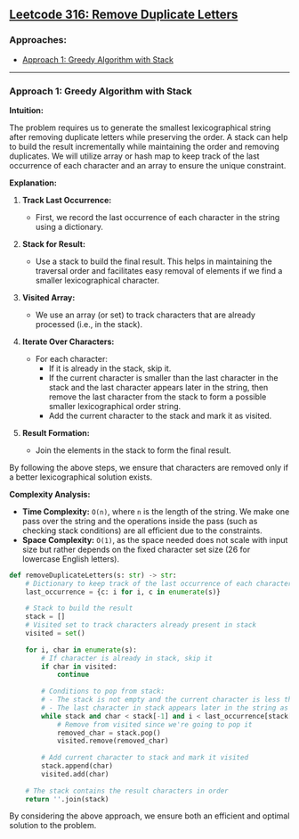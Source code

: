 ## [Leetcode 316: Remove Duplicate Letters](https://leetcode.com/problems/remove-duplicate-letters/)

### Approaches:
- [Approach 1: Greedy Algorithm with Stack](#approach-1-greedy-algorithm-with-stack)

---

### Approach 1: Greedy Algorithm with Stack

**Intuition:**

The problem requires us to generate the smallest lexicographical string after removing duplicate letters while preserving the order. A stack can help to build the result incrementally while maintaining the order and removing duplicates. We will utilize array or hash map to keep track of the last occurrence of each character and an array to ensure the unique constraint.

**Explanation:**

1. **Track Last Occurrence:**
   - First, we record the last occurrence of each character in the string using a dictionary.
   
2. **Stack for Result:**
   - Use a stack to build the final result. This helps in maintaining the traversal order and facilitates easy removal of elements if we find a smaller lexicographical character.
   
3. **Visited Array:**
   - We use an array (or set) to track characters that are already processed (i.e., in the stack).
   
4. **Iterate Over Characters:**
   - For each character:
     - If it is already in the stack, skip it.
     - If the current character is smaller than the last character in the stack and the last character appears later in the string, then remove the last character from the stack to form a possible smaller lexicographical order string.
     - Add the current character to the stack and mark it as visited.

5. **Result Formation:**
   - Join the elements in the stack to form the final result.
   
By following the above steps, we ensure that characters are removed only if a better lexicographical solution exists.

**Complexity Analysis:**

- **Time Complexity:** `O(n)`, where `n` is the length of the string. We make one pass over the string and the operations inside the pass (such as checking stack conditions) are all efficient due to the constraints.
- **Space Complexity:** `O(1)`, as the space needed does not scale with input size but rather depends on the fixed character set size (26 for lowercase English letters).

```python
def removeDuplicateLetters(s: str) -> str:
    # Dictionary to keep track of the last occurrence of each character
    last_occurrence = {c: i for i, c in enumerate(s)}
    
    # Stack to build the result
    stack = []
    # Visited set to track characters already present in stack
    visited = set()
    
    for i, char in enumerate(s):
        # If character is already in stack, skip it
        if char in visited:
            continue
        
        # Conditions to pop from stack:
        # - The stack is not empty and the current character is less than the last character in the stack
        # - The last character in stack appears later in the string as well
        while stack and char < stack[-1] and i < last_occurrence[stack[-1]]:
            # Remove from visited since we're going to pop it
            removed_char = stack.pop()
            visited.remove(removed_char)
        
        # Add current character to stack and mark it visited
        stack.append(char)
        visited.add(char)
    
    # The stack contains the result characters in order
    return ''.join(stack)
```

By considering the above approach, we ensure both an efficient and optimal solution to the problem.

